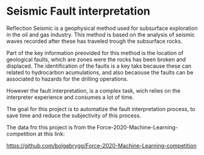 # Seismic Fault interpretation

Reflection Seismic is a geophysical method used for subsurface exploration in the oil and gas industry. This method is based on the analysis of seismic waves recorded after these has traveled trough the subsurface rocks.

Part of the key information preovided for this method is the location of geological faults, which are zones were the rocks has been broken and displaced. The identification of the faults is a key taks because these can related to hydrocarbon acumulations, and also becaouse the faults can be associated to hazards for the drilling operations. 

However the fault interpretation, is a complex task, wich relies on the interpreter experience and consumes a lot of time.

The goal for this project is to automatize the fault interpretation process, to save time and reduce the subjectivity of this process.

The data fro this project is from the Force-2020-Machine-Learning-competition at this link:

https://github.com/bolgebrygg/Force-2020-Machine-Learning-competition
